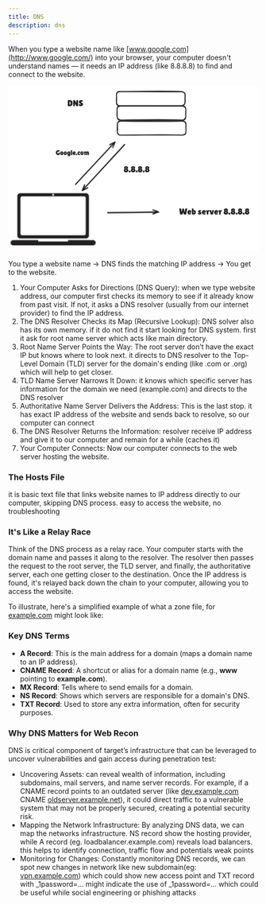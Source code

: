 ```yaml
---
title: DNS
description: dns
---
```

 When you type a website name like [www.google.com](http://www.google.com/) into your browser, your computer doesn't understand names — it needs an IP address (like 8.8.8.8) to find and connect to the website.

![dns](../../../assets/infogather/dns.png)

You type a website name → DNS finds the matching IP address → You get to the website.

1. Your Computer Asks for Directions (DNS Query): when we type website address, our computer first checks its memory to see if it already know from past visit. If not, it asks a DNS resolver (usually from our internet provider) to find the IP address.
2. The DNS Resolver Checks its Map (Recursive Lookup): DNS solver also has its own memory. if it do not find it start looking for DNS system. first it ask for root name server which acts like main directory.
3. Root Name Server Points the Way: The root server don’t have the exact IP but knows where to look next. it directs to DNS resolver to the Top-Level Domain (TLD) server for the domain's ending (like .com or .org) which will help to get closer.
4. TLD Name Server Narrows It Down: it knows which specific server has information for the domain we need (example.com) and directs to the DNS resolver 
5. Authoritative Name Server Delivers the Address: This is the last stop. it has exact IP address of the website and sends back to resolve, so our computer can connect
6. The DNS Resolver Returns the Information: resolver receive IP address and give it to our computer and remain for a while (caches it)
7. Your Computer Connects: Now our computer connects to the web server hosting the website.

### **The Hosts File**

it is basic text file that links website names to IP address directly to our computer, skipping DNS process. easy to access the website, no troubleshooting 

### **It's Like a Relay Race**

Think of the DNS process as a relay race. Your computer starts with the domain name and passes it along to the resolver. The resolver then passes the request to the root server, the TLD server, and finally, the authoritative server, each one getting closer to the destination. Once the IP address is found, it's relayed back down the chain to your computer, allowing you to access the website.

To illustrate, here's a simplified example of what a zone file, for [example.com](http://example.com/) might look like:

### Key DNS Terms

- **A Record**: This is the main address for a domain (maps a domain name to an IP address).
- **CNAME Record**: A shortcut or alias for a domain name (e.g., **www** pointing to **example.com**).
- **MX Record**: Tells where to send emails for a domain.
- **NS Record**: Shows which servers are responsible for a domain's DNS.
- **TXT Record**: Used to store any extra information, often for security purposes.

### **Why DNS Matters for Web Recon**

DNS is critical component of target’s infrastructure that can be leveraged to uncover vulnerabilities and gain access during penetration test:

- Uncovering Assets: can reveal wealth of information, including subdomains, mail servers, and name server records. For example, if a CNAME record points to an outdated server (like [dev.example.com](http://dev.example.com/) CNAME [oldserver.example.net](http://oldserver.example.net/)), it could direct traffic to a vulnerable system that may not be properly secured, creating a potential security risk.
- Mapping the Network Infrastructure: By analyzing DNS data, we can map the networks infrastructure. NS record show the hosting provider, while A record (eg. loadbalancer.example.com) reveals load balancers. this helps to identify connection, traffic flow and potentials weak points
- Monitoring for Changes: Constantly monitoring DNS records, we can spot new changes in network like new subdomain(eg: [vpn.example.com](http://vpn.example.com/)) which could show new access point and TXT record with _1password=… might indicate the use of _1password=… which could be useful while social engineering or phishing attacks
